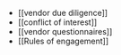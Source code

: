 - [[vendor due diligence]]
- [[conflict of interest]]
- [[vendor questionnaires]]
- [[Rules of engagement]]